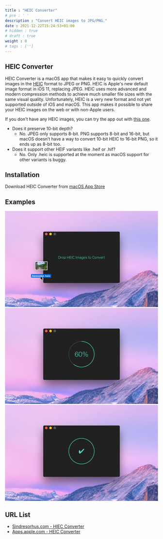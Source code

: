 ```yaml
---
title : "HEIC Converter"
# pre : ' '
description : "Convert HEIC images to JPG/PNG."
date : 2021-12-22T15:24:53+01:00
# hidden : true
# draft : true
weight : 0
# tags : ['']
---
```


## HEIC Converter

HEIC Converter is a macOS app that makes it easy to quickly convert images in the [HEIC](https://www.macworld.co.uk/feature/iphone/what-is-heic-3660408/) format to JPEG or PNG. HEIC is Apple's new default image format in iOS 11, replacing JPEG. HEIC uses more advanced and modern compression methods to achieve much smaller file sizes with the same visual quality. Unfortunately, HEIC is a very new format and not yet supported outside of iOS and macOS. This app makes it possible to share your HEIC images on the web or with non-Apple users.

If you don't have any HEIC images, you can try the app out with [this one](https://sindresorhus.com/assets/heic-converter/heic-example.heic).

- Does it preserve 10-bit depth?
  - No. JPEG only supports 8-bit. PNG supports 8-bit and 16-bit, but macOS doesn’t have a way to convert 10-bit HEIC to 16-bit PNG, so it ends up as 8-bit too.
- Does it support other HEIF variants like .heif or .hif?
  - No. Only .heic is supported at the moment as macOS support for other variants is buggy.

## Installation

Download HEIC Converter from [macOS App Store](https://apps.apple.com/app/id1294126402)

## Examples

![Example](images/screenshot1.jpeg)
![Example](images/screenshot2.jpeg)
![Example](images/screenshot3.jpeg)

## URL List

- [Sindresorhus.com - HIEC Converter](https://sindresorhus.com/heic-converter)
- [Apps.apple.com - HEIC Converter](https://apps.apple.com/app/id1294126402)
